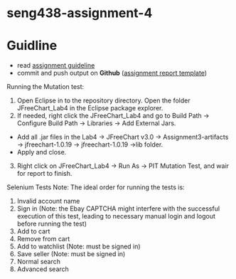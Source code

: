 # seng438-assignment-4

# Guidline

- read [assignment guideline](seng438-a4.md)
- commit and push output on **Github** ([assignment report template](./seng438-a4-team_number.md))

Running the Mutation test:

1. Open Eclipse in to the repository directory. Open the folder JFreeChart_Lab4 in the Eclipse package explorer.
2. If needed, right click the JFreeChart_Lab4 and go to Build Path -> Configure Build Path -> Libraries -> Add External Jars.
  - Add all .jar files in the Lab4 -> JFreeChart v3.0 -> Assignment3-artifacts -> jfreechart-1.0.19 -> jfreechart-1.0.19 ->lib folder.
  - Apply and close.
3. Right click on JFreeChart_Lab4 -> Run As -> PIT Mutation Test, and wair for report to finish.

Selenium Tests Note:
The ideal order for running the tests is:
  1. Invalid account name
  2. Sign in (Note: the Ebay CAPTCHA might interfere with the successful execution of this test, leading to necessary manual login and logout before running the test)
  3. Add to cart
  4. Remove from cart
  5. Add to watchlist (Note: must be signed in)
  6. Save seller (Note: must be signed in)
  7. Normal search
  8. Advanced search


